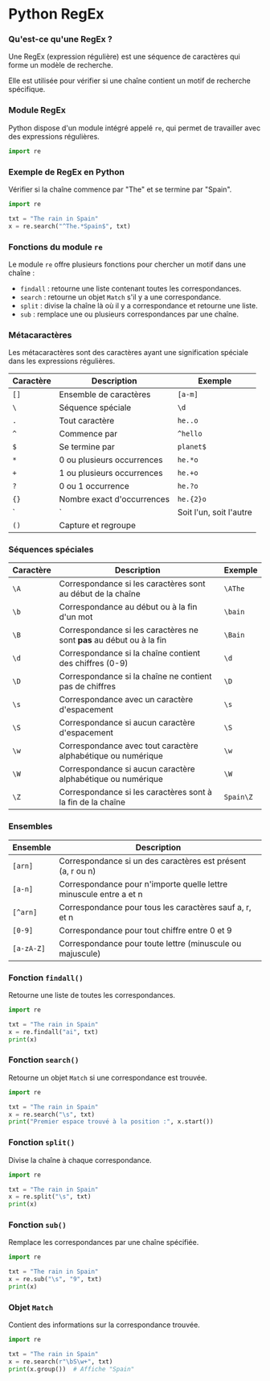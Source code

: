# Python RegEx

### Qu'est-ce qu'une RegEx ?
Une RegEx (expression régulière) est une séquence de caractères qui forme un modèle de recherche.

Elle est utilisée pour vérifier si une chaîne contient un motif de recherche spécifique.

### Module RegEx
Python dispose d'un module intégré appelé `re`, qui permet de travailler avec des expressions régulières.

```python
import re
```

### Exemple de RegEx en Python
Vérifier si la chaîne commence par "The" et se termine par "Spain".

```python
import re

txt = "The rain in Spain"
x = re.search("^The.*Spain$", txt)
```

### Fonctions du module `re`
Le module `re` offre plusieurs fonctions pour chercher un motif dans une chaîne :
- `findall` : retourne une liste contenant toutes les correspondances.
- `search` : retourne un objet `Match` s'il y a une correspondance.
- `split` : divise la chaîne là où il y a correspondance et retourne une liste.
- `sub` : remplace une ou plusieurs correspondances par une chaîne.

### Métacaractères
Les métacaractères sont des caractères ayant une signification spéciale dans les expressions régulières.

| Caractère | Description                 | Exemple        |
|-----------|-----------------------------|----------------|
| `[]`      | Ensemble de caractères       | `[a-m]`        |
| `\`       | Séquence spéciale            | `\d`           |
| `.`       | Tout caractère               | `he..o`        |
| `^`       | Commence par                 | `^hello`       |
| `$`       | Se termine par               | `planet$`      |
| `*`       | 0 ou plusieurs occurrences   | `he.*o`        |
| `+`       | 1 ou plusieurs occurrences   | `he.+o`        |
| `?`       | 0 ou 1 occurrence            | `he.?o`        |
| `{}`      | Nombre exact d'occurrences   | `he.{2}o`      |
| `|`       | Soit l'un, soit l'autre      | `falls|stays`  |
| `()`      | Capture et regroupe          |                |

### Séquences spéciales

| Caractère | Description                                                              | Exemple    |
|-----------|--------------------------------------------------------------------------|------------|
| `\A`      | Correspondance si les caractères sont au début de la chaîne              | `\AThe`    |
| `\b`      | Correspondance au début ou à la fin d'un mot                             | `\bain`    |
| `\B`      | Correspondance si les caractères ne sont **pas** au début ou à la fin    | `\Bain`    |
| `\d`      | Correspondance si la chaîne contient des chiffres (0-9)                  | `\d`       |
| `\D`      | Correspondance si la chaîne ne contient pas de chiffres                  | `\D`       |
| `\s`      | Correspondance avec un caractère d'espacement                            | `\s`       |
| `\S`      | Correspondance si aucun caractère d'espacement                           | `\S`       |
| `\w`      | Correspondance avec tout caractère alphabétique ou numérique             | `\w`       |
| `\W`      | Correspondance si aucun caractère alphabétique ou numérique              | `\W`       |
| `\Z`      | Correspondance si les caractères sont à la fin de la chaîne              | `Spain\Z`  |

### Ensembles

| Ensemble  | Description                                                        |
|-----------|--------------------------------------------------------------------|
| `[arn]`   | Correspondance si un des caractères est présent (a, r ou n)        |
| `[a-n]`   | Correspondance pour n'importe quelle lettre minuscule entre a et n |
| `[^arn]`  | Correspondance pour tous les caractères sauf a, r, et n            |
| `[0-9]`   | Correspondance pour tout chiffre entre 0 et 9                      |
| `[a-zA-Z]`| Correspondance pour toute lettre (minuscule ou majuscule)          |

### Fonction `findall()`
Retourne une liste de toutes les correspondances.

```python
import re

txt = "The rain in Spain"
x = re.findall("ai", txt)
print(x)
```

### Fonction `search()`
Retourne un objet `Match` si une correspondance est trouvée.

```python
import re

txt = "The rain in Spain"
x = re.search("\s", txt)
print("Premier espace trouvé à la position :", x.start())
```

### Fonction `split()`
Divise la chaîne à chaque correspondance.

```python
import re

txt = "The rain in Spain"
x = re.split("\s", txt)
print(x)
```

### Fonction `sub()`
Remplace les correspondances par une chaîne spécifiée.

```python
import re

txt = "The rain in Spain"
x = re.sub("\s", "9", txt)
print(x)
```

### Objet `Match`
Contient des informations sur la correspondance trouvée.

```python
import re

txt = "The rain in Spain"
x = re.search(r"\bS\w+", txt)
print(x.group())  # Affiche "Spain"
```
